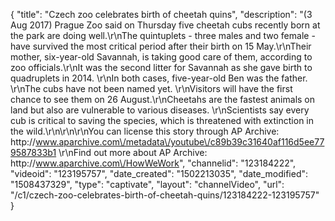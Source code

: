 {
    "title": "Czech zoo celebrates birth of cheetah quins",
    "description": "(3 Aug 2017) Prague Zoo said on Thursday five cheetah cubs recently born at the park are doing well.\r\nThe quintuplets - three males and two female - have survived the most critical period after their birth on 15 May.\r\nTheir mother, six-year-old Savannah, is taking good care of them, according to zoo officials.\r\nIt was the second litter for Savannah as she gave birth to quadruplets in 2014. \r\nIn both cases, five-year-old Ben was the father. \r\nThe cubs have not been named yet. \r\nVisitors will have the first chance to see them on 26 August.\r\nCheetahs are the fastest animals on land but also are vulnerable to various diseases. \r\nScientists say every cub is critical to saving the species, which is threatened with extinction in the wild.\r\n\r\n\r\nYou can license this story through AP Archive: http:\/\/www.aparchive.com\/metadata\/youtube\/c89b39c31640af116d5ee779587833b1 \r\nFind out more about AP Archive: http:\/\/www.aparchive.com\/HowWeWork",
    "channelid": "123184222",
    "videoid": "123195757",
    "date_created": "1502213035",
    "date_modified": "1508437329",
    "type": "captivate",
    "layout": "channelVideo",
    "url": "\/c1\/czech-zoo-celebrates-birth-of-cheetah-quins\/123184222-123195757"
}